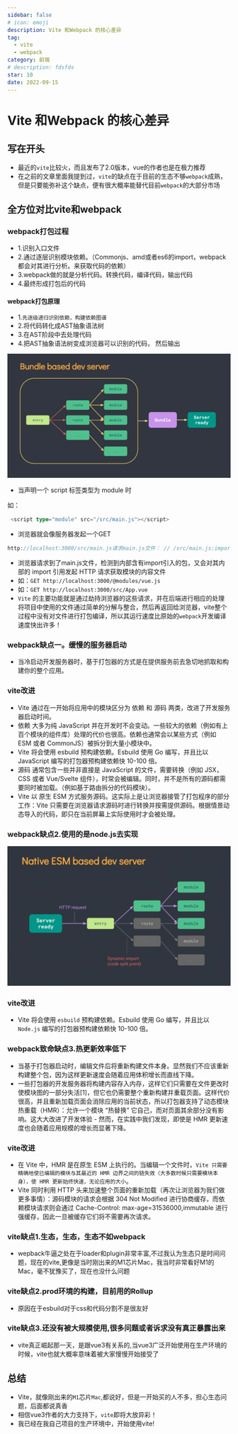 ```yaml
---
sidebar: false
# icon: emoji
description: Vite 和Webpack 的核心差异
tag:
  - vite
  - webpack
category: 前端
# description: fdsfds
star: 10
date: 2022-09-15
---
```


# Vite 和Webpack 的核心差异

## 写在开头

- 最近的`vite`比较火，而且发布了2.0版本，vue的作者也是在极力推荐
- 在之前的文章里面我提到过，`vite`的缺点在于目前的生态不够`webpack`成熟，但是只要能弥补这个缺点，便有很大概率能替代目前`webpack`的大部分市场

## 全方位对比vite和webpack

### webpack打包过程

- 1.识别入口文件
- 2.通过逐层识别模块依赖。（Commonjs、amd或者es6的import，webpack都会对其进行分析。来获取代码的依赖）
- 3.webpack做的就是分析代码。转换代码，编译代码，输出代码
- 4.最终形成打包后的代码

#### webpack打包原理

- 1.`先逐级递归识别依赖，构建依赖图谱`
- 2.将代码转化成AST抽象语法树
- 3.在AST阶段中去处理代码
- 4.把AST抽象语法树变成浏览器可以识别的代码， 然后输出

![img](../.vuepress/public/assets/doc/deploy/nginx/aHR0cHM6Ly9tbWJpei5xcGljLmNuL3N6X21tYml6X3BuZy8zR1BUMUNIaWFTVnR5WVppYmpVZ2h4Yzh5VEtoUmliQlZoY0pZQW4zTFJQaWEwMUdGNDJDbFUzUnlNUWQ2ektzZUxKRVRnZ3dhc2VpYlRXQ1FKOVlWMFh2ZmF3LzY0MA.png)

- 当声明一个 script 标签类型为 module 时

如：

```go
 <script type="module" src="/src/main.js"></script>
```

- 浏览器就会像服务器发起一个GET

```go
http://localhost:3000/src/main.js请求main.js文件： // /src/main.js:import { createApp } from 'vue'import App from './App.vue'createApp(App).mount('#app')
```

- 浏览器请求到了main.js文件，检测到内部含有import引入的包，又会对其内部的 import 引用发起 HTTP 请求获取模块的内容文件
- 如：`GET http://localhost:3000/@modules/vue.js`
- 如：`GET http://localhost:3000/src/App.vue`
- `Vite` 的主要功能就是通过劫持浏览器的这些请求，并在后端进行相应的处理将项目中使用的文件通过简单的分解与整合，然后再返回给浏览器，vite整个过程中没有对文件进行打包编译，所以其运行速度比原始的`webpack`开发编译速度快出许多！

### webpack缺点一。缓慢的服务器启动

- 当冷启动开发服务器时，基于打包器的方式是在提供服务前去急切地抓取和构建你的整个应用。

### vite改进

- Vite 通过在一开始将应用中的模块区分为 依赖 和 源码 两类，改进了开发服务器启动时间。
- 依赖 大多为纯 JavaScript 并在开发时不会变动。一些较大的依赖（例如有上百个模块的组件库）处理的代价也很高。依赖也通常会以某些方式（例如 ESM 或者 CommonJS）被拆分到大量小模块中。
- Vite 将会使用 esbuild 预构建依赖。Esbuild 使用 Go 编写，并且比以 JavaScript 编写的打包器预构建依赖快 10-100 倍。
- 源码 通常包含一些并非直接是 JavaScript 的文件，需要转换（例如 JSX，CSS 或者 Vue/Svelte 组件），时常会被编辑。同时，并不是所有的源码都需要同时被加载。（例如基于路由拆分的代码模块）。
- Vite 以 原生 ESM 方式服务源码。这实际上是让浏览器接管了打包程序的部分工作：Vite 只需要在浏览器请求源码时进行转换并按需提供源码。根据情景动态导入的代码，即只在当前屏幕上实际使用时才会被处理。

### webpack缺点2.使用的是node.js去实现 

![img](../.vuepress/public/assets/doc/deploy/nginx/aHR0cHM6Ly9tbWJpei5xcGljLmNuL3N6X21tYml6X3BuZy8zR1BUMUNIaWFTVnR5WVppYmpVZ2h4Yzh5VEtoUmliQlZoY21SelJJNXl6Y1B4NWpFeFFIbUJpYTBJZVh1b2lianlOeUNNSUFFaGFWaHRpYWt0cUsyWkh3TTVnZy82NDA.png)

### vite改进 

- Vite 将会使用 `esbuild` 预构建依赖。Esbuild 使用 Go 编写，并且比以 `Node.js` 编写的打包器预构建依赖快 10-100 倍。

### webpack致命缺点3.热更新效率低下

- 当基于打包器启动时，编辑文件后将重新构建文件本身。显然我们不应该重新构建整个包，因为这样更新速度会随着应用体积增长而直线下降。
- 一些打包器的开发服务器将构建内容存入内存，这样它们只需要在文件更改时使模块图的一部分失活[1]，但它也仍需要整个重新构建并重载页面。这样代价很高，并且重新加载页面会消除应用的当前状态，所以打包器支持了动态模块热重载（HMR）：允许一个模块 “热替换” 它自己，而对页面其余部分没有影响。这大大改进了开发体验 - 然而，在实践中我们发现，即使是 HMR 更新速度也会随着应用规模的增长而显著下降。

### vite改进

- 在 Vite 中，HMR 是在原生 ESM 上执行的。当编辑一个文件时，`Vite 只需要精确地使已编辑的模块与其最近的 HMR 边界之间的链失效（大多数时候只需要模块本身），使 HMR 更新始终快速，无论应用的大小`。
- Vite 同时利用 HTTP 头来加速整个页面的重新加载（再次让浏览器为我们做更多事情）：源码模块的请求会根据 304 Not Modified 进行协商缓存，而依赖模块请求则会通过 Cache-Control: max-age=31536000,immutable 进行强缓存，因此一旦被缓存它们将不需要再次请求。

### vite缺点1.生态，生态，生态不如webpack

- wepback牛逼之处在于loader和plugin非常丰富,不过我认为生态只是时间问题，现在的vite,更像是当时刚出来的M1芯片Mac，我当时非常看好M1的Mac，毫不犹豫买了，现在也没什么问题

### vite缺点2.prod环境的构建，目前用的Rollup

- 原因在于esbuild对于css和代码分割不是很友好

### vite缺点3.还没有被大规模使用,很多问题或者诉求没有真正暴露出来

- vite真正崛起那一天，是跟vue3有关系的,当vue3广泛开始使用在生产环境的时候，vite也就大概率意味着被大家慢慢开始接受了

## 总结

- Vite，就像刚出来的`M1`芯片`Mac`,都说好，但是一开始买的人不多，担心生态问题，后面都说真香
- 相信vue3作者的大力支持下，`vite`即将大放异彩！
- 我已经在我自己项目的生产环境中，开始使用vite!
